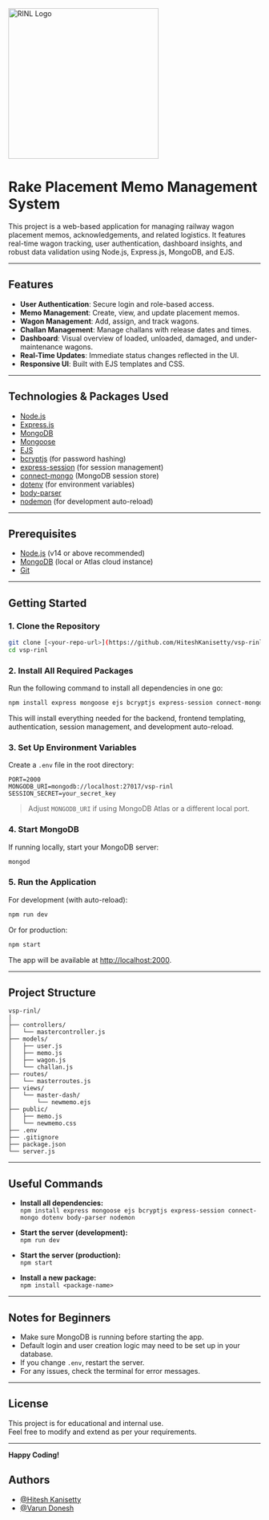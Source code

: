 <img src="https://media.telanganatoday.com/wp-content/uploads/2022/01/RINL.jpg" alt="RINL Logo" width="300px"/>

# Rake Placement Memo Management System   

This project is a web-based application for managing railway wagon placement memos, acknowledgements, and related logistics. It features real-time wagon tracking, user authentication, dashboard insights, and robust data validation using Node.js, Express.js, MongoDB, and EJS.

---

## Features

- **User Authentication**: Secure login and role-based access.
- **Memo Management**: Create, view, and update placement memos.
- **Wagon Management**: Add, assign, and track wagons.
- **Challan Management**: Manage challans with release dates and times.
- **Dashboard**: Visual overview of loaded, unloaded, damaged, and under-maintenance wagons.
- **Real-Time Updates**: Immediate status changes reflected in the UI.
- **Responsive UI**: Built with EJS templates and CSS.

---

## Technologies & Packages Used

- [Node.js](https://nodejs.org/)
- [Express.js](https://expressjs.com/)
- [MongoDB](https://www.mongodb.com/)
- [Mongoose](https://mongoosejs.com/)
- [EJS](https://ejs.co/)
- [bcryptjs](https://www.npmjs.com/package/bcryptjs) (for password hashing)
- [express-session](https://www.npmjs.com/package/express-session) (for session management)
- [connect-mongo](https://www.npmjs.com/package/connect-mongo) (MongoDB session store)
- [dotenv](https://www.npmjs.com/package/dotenv) (for environment variables)
- [body-parser](https://www.npmjs.com/package/body-parser)
- [nodemon](https://www.npmjs.com/package/nodemon) (for development auto-reload)

---

## Prerequisites

- [Node.js](https://nodejs.org/) (v14 or above recommended)
- [MongoDB](https://www.mongodb.com/try/download/community) (local or Atlas cloud instance)
- [Git](https://git-scm.com/)

---

## Getting Started

### 1. **Clone the Repository**

```sh
git clone [<your-repo-url>](https://github.com/HiteshKanisetty/vsp-rinl)
cd vsp-rinl
```

### 2. **Install All Required Packages**

Run the following command to install all dependencies in one go:

```sh
npm install express mongoose ejs bcryptjs express-session connect-mongo dotenv body-parser nodemon
```

This will install everything needed for the backend, frontend templating, authentication, session management, and development auto-reload.

### 3. **Set Up Environment Variables**

Create a `.env` file in the root directory:

```
PORT=2000
MONGODB_URI=mongodb://localhost:27017/vsp-rinl
SESSION_SECRET=your_secret_key
```

> Adjust `MONGODB_URI` if using MongoDB Atlas or a different local port.

### 4. **Start MongoDB**

If running locally, start your MongoDB server:

```sh
mongod
```

### 5. **Run the Application**

For development (with auto-reload):

```sh
npm run dev
```

Or for production:

```sh
npm start
```

The app will be available at [http://localhost:2000](http://localhost:2000).

---

## Project Structure

```
vsp-rinl/
│
├── controllers/
│   └── mastercontroller.js
├── models/
│   ├── user.js
│   ├── memo.js
│   ├── wagon.js
│   └── challan.js
├── routes/
│   └── masterroutes.js
├── views/
│   └── master-dash/
│       └── newmemo.ejs
├── public/
│   ├── memo.js
│   └── newmemo.css
├── .env
├── .gitignore
├── package.json
└── server.js
```

---

## Useful Commands

- **Install all dependencies:**  
  `npm install express mongoose ejs bcryptjs express-session connect-mongo dotenv body-parser nodemon`

- **Start the server (development):**  
  `npm run dev`

- **Start the server (production):**  
  `npm start`

- **Install a new package:**  
  `npm install <package-name>`

---

## Notes for Beginners

- Make sure MongoDB is running before starting the app.
- Default login and user creation logic may need to be set up in your database.
- If you change `.env`, restart the server.
- For any issues, check the terminal for error messages.

---

## License

This project is for educational and internal use.  
Feel free to modify and extend as per your requirements.

---

**Happy Coding!**

## Authors

- [@Hitesh Kanisetty](https://github.com/HiteshKanisetty)
- [@Varun Donesh](https://github.com/Donesh7)

